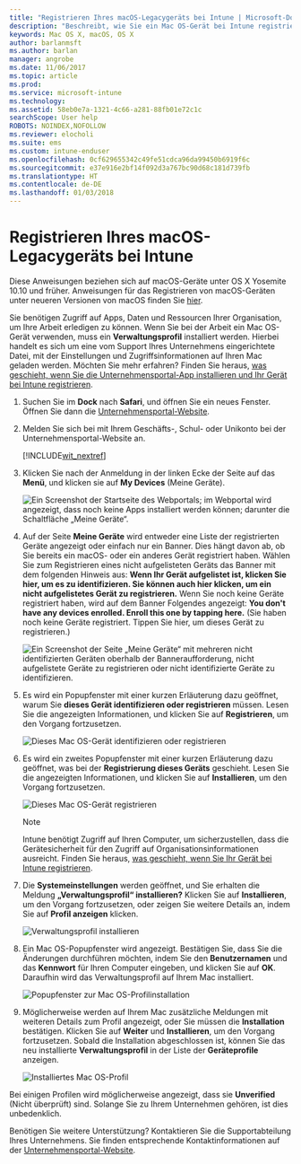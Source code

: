 ```yaml
---
title: "Registrieren Ihres macOS-Legacygeräts bei Intune | Microsoft-Dokumentation"
description: "Beschreibt, wie Sie ein Mac OS-Gerät bei Intune registrieren."
keywords: Mac OS X, macOS, OS X
author: barlanmsft
ms.author: barlan
manager: angrobe
ms.date: 11/06/2017
ms.topic: article
ms.prod: 
ms.service: microsoft-intune
ms.technology: 
ms.assetid: 58eb0e7a-1321-4c66-a281-88fb01e72c1c
searchScope: User help
ROBOTS: NOINDEX,NOFOLLOW
ms.reviewer: elocholi
ms.suite: ems
ms.custom: intune-enduser
ms.openlocfilehash: 0cf629655342c49fe51cdca96da99450b6919f6c
ms.sourcegitcommit: e37e916e2bf14f092d3a767bc90d68c181d739fb
ms.translationtype: HT
ms.contentlocale: de-DE
ms.lasthandoff: 01/03/2018
---
```

# <a name="enroll-your-legacy-macos-device-in-intune"></a>Registrieren Ihres macOS-Legacygeräts bei Intune

Diese Anweisungen beziehen sich auf macOS-Geräte unter OS X Yosemite 10.10 und früher. Anweisungen für das Registrieren von macOS-Geräten unter neueren Versionen von macOS finden Sie [hier](enroll-your-device-in-intune-macos-cp.md).

Sie benötigen Zugriff auf Apps, Daten und Ressourcen Ihrer Organisation, um Ihre Arbeit erledigen zu können. Wenn Sie bei der Arbeit ein Mac OS-Gerät verwenden, muss ein __Verwaltungsprofil__ installiert werden. Hierbei handelt es sich um eine vom Support Ihres Unternehmens eingerichtete Datei, mit der Einstellungen und Zugriffsinformationen auf Ihren Mac geladen werden. Möchten Sie mehr erfahren? Finden Sie heraus, [was geschieht, wenn Sie die Unternehmensportal-App installieren und Ihr Gerät bei Intune registrieren](what-happens-if-you-install-the-company-portal-app-and-enroll-your-device-in-intune-ios.md).

1. Suchen Sie im __Dock__ nach __Safari__, und öffnen Sie ein neues Fenster. Öffnen Sie dann die [Unternehmensportal-Website](https://portal.manage.microsoft.com#HelpDeskDialog).
2. Melden Sie sich bei mit Ihrem Geschäfts-, Schul- oder Unikonto bei der Unternehmensportal-Website an.

   [!INCLUDE[wit_nextref](includes/end-user-password-guidance.md)]

3. Klicken Sie nach der Anmeldung in der linken Ecke der Seite auf das **Menü**, und klicken sie auf **My Devices** (Meine Geräte).

   ![Ein Screenshot der Startseite des Webportals; im Webportal wird angezeigt, dass noch keine Apps installiert werden können; darunter die Schaltfläche „Meine Geräte“.](./media/macOS_enroll_001_landing_page.png)

4. Auf der Seite __Meine Geräte__ wird entweder eine Liste der registrierten Geräte angezeigt oder einfach nur ein Banner. Dies hängt davon ab, ob Sie bereits ein macOS- oder ein anderes Gerät registriert haben. Wählen Sie zum Registrieren eines nicht aufgelisteten Geräts das Banner mit dem folgenden Hinweis aus: __Wenn Ihr Gerät aufgelistet ist, klicken Sie hier, um es zu identifizieren. Sie können auch hier klicken, um ein nicht aufgelistetes Gerät zu registrieren.__ Wenn Sie noch keine Geräte registriert haben, wird auf dem Banner Folgendes angezeigt: **You don't have any devices enrolled. Enroll this one by tapping here.** (Sie haben noch keine Geräte registriert. Tippen Sie hier, um dieses Gerät zu registrieren.)

   ![Ein Screenshot der Seite „Meine Geräte“ mit mehreren nicht identifizierten Geräten oberhalb der Banneraufforderung, nicht aufgelistete Geräte zu registrieren oder nicht identifizierte Geräte zu identifizieren.](./media/macOS_enroll_002_tap_here_banner.png)

5. Es wird ein Popupfenster mit einer kurzen Erläuterung dazu geöffnet, warum Sie __dieses Gerät identifizieren oder registrieren__ müssen. Lesen Sie die angezeigten Informationen, und klicken Sie auf __Registrieren__, um den Vorgang fortzusetzen.

   ![Dieses Mac OS-Gerät identifizieren oder registrieren](./media/macOS_enroll_003_IDenroll_popup.png)

6. Es wird ein zweites Popupfenster mit einer kurzen Erläuterung dazu geöffnet, was bei der __Registrierung dieses Geräts__ geschieht. Lesen Sie die angezeigten Informationen, und klicken Sie auf __Installieren__, um den Vorgang fortzusetzen.

   ![Dieses Mac OS-Gerät registrieren](./media/macOS_enroll_004_enroll_popup.png)

   > [!NOTE]
   > Intune benötigt Zugriff auf Ihren Computer, um sicherzustellen, dass die Gerätesicherheit für den Zugriff auf Organisationsinformationen ausreicht. Finden Sie heraus, [was geschieht, wenn Sie Ihr Gerät bei Intune registrieren](what-happens-if-you-install-the-Company-Portal-app-and-enroll-your-device-in-intune-ios.md).

7. Die __Systemeinstellungen__ werden geöffnet, und Sie erhalten die Meldung __„Verwaltungsprofil“ installieren?__ Klicken Sie auf __Installieren__, um den Vorgang fortzusetzen, oder zeigen Sie weitere Details an, indem Sie auf __Profil anzeigen__ klicken.

   ![Verwaltungsprofil installieren](./media/macOS_enroll_005_sysprefs_mgmt_profile.png)

8. Ein Mac OS-Popupfenster wird angezeigt. Bestätigen Sie, dass Sie die Änderungen durchführen möchten, indem Sie den __Benutzernamen__ und das __Kennwort__ für Ihren Computer eingeben, und klicken Sie auf __OK__. Daraufhin wird das Verwaltungsprofil auf Ihrem Mac installiert.

   ![Popupfenster zur Mac OS-Profilinstallation](./media/macOS_enroll_006_sysprefs_admin_login.png)

9. Möglicherweise werden auf Ihrem Mac zusätzliche Meldungen mit weiteren Details zum Profil angezeigt, oder Sie müssen die __Installation__ bestätigen. Klicken Sie auf __Weiter__ und __Installieren__, um den Vorgang fortzusetzen. Sobald die Installation abgeschlossen ist, können Sie das neu installierte __Verwaltungsprofil__ in der Liste der __Geräteprofile__ anzeigen.

   ![Installiertes Mac OS-Profil](./media/macOS_enroll_007_sysprefs_installed_profile.png)

Bei einigen Profilen wird möglicherweise angezeigt, dass sie **Unverified** (Nicht überprüft) sind. Solange Sie zu Ihrem Unternehmen gehören, ist dies unbedenklich.

Benötigen Sie weitere Unterstützung? Kontaktieren Sie die Supportabteilung Ihres Unternehmens. Sie finden entsprechende Kontaktinformationen auf der [Unternehmensportal-Website](https://portal.manage.microsoft.com#HelpDeskDialog).
